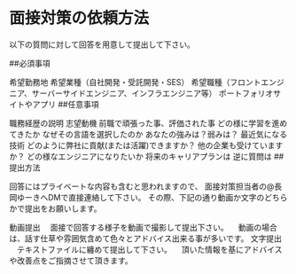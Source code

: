 # 面接対策の依頼方法

以下の質問に対して回答を用意して提出して下さい。

##必須事項

希望勤務地
希望業種（自社開発・受託開発・SES）
希望職種（フロントエンジニア、サーバーサイドエンジニア、インフラエンジニア等）
ポートフォリオサイトやアプリ
##任意事項

職務経歴の説明
志望動機
前職で頑張った事、評価された事
どの様に学習を進めてきたか
なぜその言語を選択したのか
あなたの強みは？弱みは？
最近気になる技術
どのように弊社に貢献(または活躍)できますか？
他の企業も受けていますか？
どの様なエンジニアになりたいか
将来のキャリアプランは
逆に質問は
##提出方法

回答にはプライベートな内容も含むと思われますので、 面接対策担当者の@長岡ゆーきへDMで直接連絡して下さい。 その際、下記の通り動画か文字のどちらかで提出をお願いします。

動画提出
　面接で回答する様子を動画で撮影して提出下さい。
　動画の場合は、話す仕草や雰囲気含めて色々とアドバイス出来る事が多いです。
文字提出
　テキストファイルに纏めて提出して下さい。
　頂いた情報を基にアドバイスや改善点をご指摘させて頂きます。
